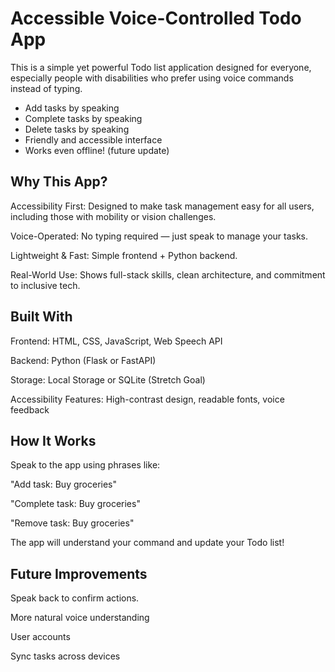 # Accessible Voice-Controlled Todo App

This is a simple yet powerful Todo list application designed for everyone, especially people with disabilities who prefer using voice commands instead of typing.
 
- Add tasks by speaking
- Complete tasks by speaking
- Delete tasks by speaking
- Friendly and accessible interface
- Works even offline! (future update)

## Why This App?
Accessibility First: Designed to make task management easy for all users, including those with mobility or vision challenges.

Voice-Operated: No typing required — just speak to manage your tasks.

Lightweight & Fast: Simple frontend + Python backend.

Real-World Use: Shows full-stack skills, clean architecture, and commitment to inclusive tech.

## Built With
Frontend: HTML, CSS, JavaScript, Web Speech API

Backend: Python (Flask or FastAPI)

Storage: Local Storage or SQLite (Stretch Goal)

Accessibility Features: High-contrast design, readable fonts, voice feedback

## How It Works
Speak to the app using phrases like:

"Add task: Buy groceries"

"Complete task: Buy groceries"

"Remove task: Buy groceries"

The app will understand your command and update your Todo list!

## Future Improvements
Speak back to confirm actions.

More natural voice understanding

User accounts

Sync tasks across devices
